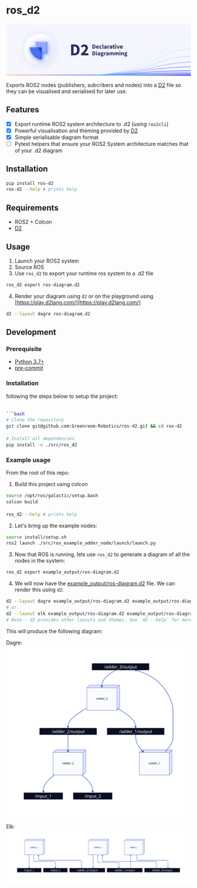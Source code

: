 # ros_d2

![Banner](docs/images/banner.png)

Exports ROS2 nodes (publishers, subcribers and nodes) into a [D2](https://d2lang.com/tour/intro/) file so they can be visualised and serialised for later use.

## Features

- [x] Export runtime ROS2 system architecture to .d2 (using `ros2cli`)
- [x] Powerful visualisation and theming provided by [D2](https://d2lang.com/tour/intro/)
- [x] Simple serialisable diagram format
- [ ] Pytest helpers that ensure your ROS2 System architecture matches that of your .d2 diagram

## Installation

```bash
pip install ros-d2
ros-d2 --help # prints help
```

## Requirements

- ROS2 + Colcon
- [D2](https://github.com/terrastruct/d2#install)

## Usage

1. Launch your ROS2 system
2. Source ROS
3. Use `ros_d2` to export your runtime ros system to a .d2 file

  ```bash
  ros_d2 export ros-diagram.d2
  ```

4. Render your diagram using `d2` or on the playground using [https://play.d2lang.com/](https://play.d2lang.com/)

  ```bash
  d2 --layout dagre ros-diagram.d2
  ```





## Development
### Prerequisite

- [Python 3.7+](https://www.python.org/)
- [pre-commit](https://pre-commit.com/)

### Installation

following the steps below to setup the project:

```bash

```bash
# Clone the repository
git clone git@github.com:Greenroom-Robotics/ros-d2.git && cd ros-d2

# Install all dependencies
pip install -e ./src/ros_d2
```

### Example usage

From the root of this repo:

1. Build this project using colcon
  ```bash
  source /opt/ros/galactic/setup.bash
  colcon build

  ros_d2 --help # prints help
  ```

2. Let's bring up the example nodes:

  ```bash
  source install/setup.sh
  ros2 launch ./src/ros_example_adder_node/launch/launch.py
  ```

3. Now that ROS is running, lets use `ros_d2` to generate a diagram of all the nodes in the system:

  ```bash
  ros_d2 export example_output/ros-diagram.d2
  ```

4. We will now have the [example_output/ros-diagram.d2](example_output/ros-diagram.d2) file. We can render this using `d2`:

  ```bash
  d2 --layout dagre example_output/ros-diagram.d2 example_output/ros-diagram-dagre.svg
  # or
  d2 --layout elk example_output/ros-diagram.d2 example_output/ros-diagram-dagre.svg
  # Note - d2 provides other layouts and themes. See `d2 --help` for more info
  ```

  This will produce the following diagram:

  Dagre:
  ![dagre](example_output/ros-diagram-dagre.svg)

  Elk:
  ![elk](example_output/ros-diagram-elk.svg)
